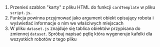 1. Przenieś szablon "karty" z pliku HTML do funkcji `cardTemplate` w pliku `script.js`.
2. Funkcja powinna przyjmować jako argument obiekt opisujący robota i wyświetlać informacje o nim we właściwych miejscach
3. W pliku `dataset.js` znajduje się tablica obiektów przypisana do zmiennej `dataset`.
Spróbuj napisać pętlę która wygeneruje kafelki dla wszystkich robotów z tego pliku